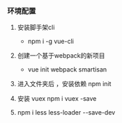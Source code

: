 ### 环境配置
1. 安装脚手架cli
    - npm i -g vue-cli
2. 创建一个基于webpack的新项目
    - vue init webpack smartisan
    
3. 进入文件夹后 ，安装依赖   npm init
4. 安装 vuex  npm i vuex -save
5.  npm i less less-loader --save-dev

